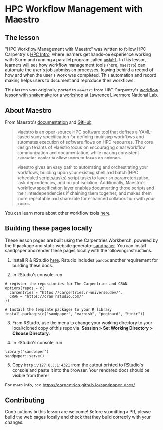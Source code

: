 # HPC Workflow Management with Maestro

## The lesson

"HPC Workflow Management with Maestro" was written to follow HPC Carpentry's 
[HPC Intro](https://carpentries-incubator.github.io/hpc-intro/), where learners get hands-on
experience working with Slurm and running a parallel program called
[`amdahl`](https://github.com/hpc-carpentry/amdahl). In this lesson, learners will see how
workflow management tools (here, `maestro`) can automate the user's job submission processes,
leaving behind a record of how and when the user's work was completed. This automation and
record making helps users to document and reproduce their workflows.

This lesson was originally ported to `maestro` from HPC Carpentry's 
[workflow lesson with snakemake](https://carpentries-incubator.github.io/hpc-workflows/) for a
[workshop](https://www.hpc-carpentry.org/blog/2024/08/llnl-workshop-blog-post.html) at
Lawrence Livermore National Lab.

## About Maestro

From Maestro's [documentation](https://maestrowf.readthedocs.io/en/latest/) and [GitHub](https://github.com/LLNL/maestrowf):

> Maestro  is an open-source HPC software tool that defines a YAML-based study specification for
> defining multistep workflows and automates execution of software flows on HPC resources. The
> core design tenants of Maestro focus on encouraging clear workflow communication and documentation,
> while making consistent execution easier to allow users to focus on science. 
>
> Maestro gives an easy path to automating and orchestrating your workflows, building upon
> your existing shell and batch (HPC scheduled scripts/tasks) script tasks to layer on
> parameterization, task dependencies, and output isolation. Additionally, Maestro's workflow
> specification layer enables documenting those scripts and their interdependencies if chaining
> them together, and makes them more repeatable and shareable for enhanced collaboration with
> your peers.

You can learn more about other workflow tools [here](https://workflows.community/systems).

## Building these pages locally

These lesson pages are built using the Carpentries Workbench, powered by the R package and
static website generator [sandpaper](https://carpentries.github.io/sandpaper-docs/). You can
install sandpaper and render these pages locally with the following instructions.

1. Install R & RStudio [here](https://posit.co/download/rstudio-desktop/#download).
Rstudio includes `pandoc` another requirement for building these docs.

2. In RStudio's console, run

```
# register the repositories for The Carpentries and CRAN
options(repos = c(
  carpentries = "https://carpentries.r-universe.dev/",
  CRAN = "https://cran.rstudio.com/"
))

# Install the template packages to your R library
install.packages(c("sandpaper", "varnish", "pegboard", "tinkr"))
```

3. From RStudio, use the menu to change your working directory
to your local/cloned copy of this repo via 
**Session > Set Working Directory > Choose Directory**.

4. In RStudio's console, run

```
library("sandpaper")
sandpaper::serve()
```

5. Copy `http://127.0.0.1:4321` from the output printed to
RStudio's console and paste it into the browser. Your rendered
docs should be visible from there!


For more info, see https://carpentries.github.io/sandpaper-docs/

## Contributing

Contributions to this lesson are welcome! Before submitting a PR, please build the web pages
locally and check that they build correctly with your changes. 
